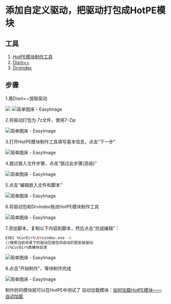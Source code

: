 # 添加自定义驱动，把驱动打包成HotPE模块
## 工具
1. [HotPE模块制作工具](https://down.hotpe.top/HotPE%E6%A8%A1%E5%9D%97/HotPE%E6%A8%A1%E5%9D%97%E5%88%B6%E4%BD%9C%E5%B7%A5%E5%85%B72.1.exe)
2. [Dism++](https://dl.lancdn.com/landian/soft/dism/Dism%2B%2B10.1.1002.1.zip)
3. [Drvindex](https://download.s21i.faiusr.com/17110378/0/0/ABUIABBLGAAgp4qilAYokOGr3gc.exe?f=%E9%A9%B1%E5%8A%A8%E5%AE%89%E8%A3%85%E5%B7%A5%E5%85%B7DrvIndex_v5.2.0.6_x64.exe&v=1653114151)

## 步骤

1.用Dism++提取驱动

![](https://i.hotpe.top/i/2022/05/02/zgobuv.png)
![简单图床 - EasyImage](https://i.hotpe.top/i/2022/05/02/zbwlux-0.png)


2.将驱动打包为.7z文件，使用7-Zip

![简单图床 - EasyImage](https://i.hotpe.top/i/2022/05/02/zbwvko-0.png)


3.打开HotPE模块制作工具填写基本信息，点击“下一步”

![简单图床 - EasyImage](https://i.hotpe.top/i/2022/05/02/zbwnna-0.png)

4.跳过嵌入文件步骤，点击“跳过此步骤(高级)”

![简单图床 - EasyImage](https://i.hotpe.top/i/2022/05/02/zbwq1u-0.png)


5.点击“编辑嵌入文件和脚本”

![简单图床 - EasyImage](https://i.hotpe.top/i/2022/05/02/zbwlvn-0.png)


6.将驱动包和Drvindex拖进HotPE模块制作工具

![简单图床 - EasyImage](https://i.hotpe.top/i/2022/05/02/zbwtg0-0.png)


7.添加脚本，复制以下内容到脚本，然后点击“完成编辑”：
```bash
EXEC %CurDir%\Drvindex.exe -b
//搜索当前目录下的驱动压缩包将自动匹配安装驱动
//%CurDir%表模块目录
```

![简单图床 - EasyImage](https://i.hotpe.top/i/2022/05/02/zbwkcr-0.png)


8.点击“开始制作”，等待制作完成

![简单图床 - EasyImage](https://i.hotpe.top/i/2022/05/02/zbwkm6-0.png)

制作好的模块就可以在HotPE中测试了
自动加载模块：[如何加载HotPE模块——自动加载](https://docs.hotpe.top/course/loadhpm.html )











